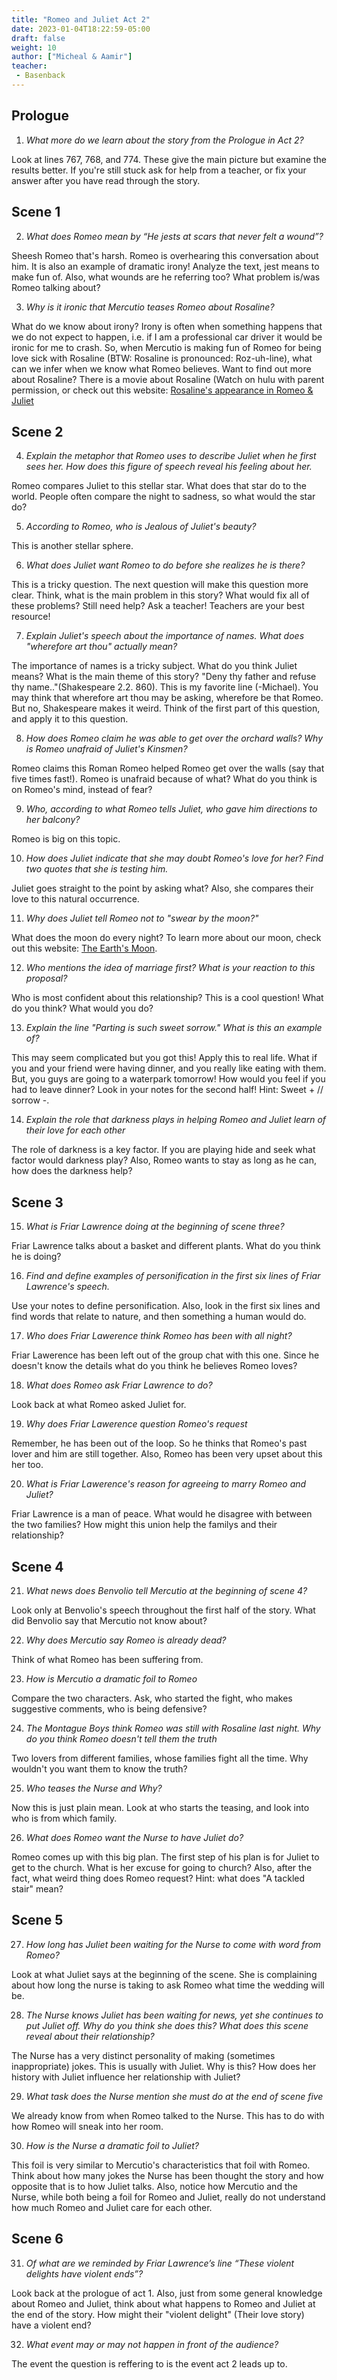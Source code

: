 ```yaml
---
title: "Romeo and Juliet Act 2"
date: 2023-01-04T18:22:59-05:00
draft: false
weight: 10
author: ["Micheal & Aamir"]
teacher:
 - Basenback
---
```


## Prologue

1. *What more do we learn about the story from the Prologue in Act 2?*

Look at lines 767, 768, and 774. These give the main picture but examine the results better. If you're still stuck ask for help from a teacher, or fix your answer after you have read through the story. 

## Scene 1

2. *What does Romeo mean by “He jests at scars that never felt a wound”?*

Sheesh Romeo that's harsh. Romeo is overhearing this conversation about him. It is also an example of dramatic irony! Analyze the text, jest means to make fun of. Also, what wounds are he referring too? What problem is/was Romeo talking about? 

3. *Why is it ironic that Mercutio teases Romeo about Rosaline?*

What do we know about irony? Irony is often when something happens that we do not expect to happen, i.e. if I am a professional car driver it would be ironic for me to crash. So, when Mercutio is making fun of Romeo for being love sick with Rosaline (BTW: Rosaline is pronounced: Roz-uh-line), what can we infer when we know what Romeo believes. Want to find out more about Rosaline? There is a movie about Rosaline (Watch on hulu with parent permission, or check out this website: [Rosaline's appearance in Romeo & Juliet](https://nosweatshakespeare.com/characters/rosaline-romeo-juliet/)

## Scene 2

4. *Explain the metaphor that Romeo uses to describe Juliet when he first sees her. How does this figure of speech reveal his feeling about her.*

Romeo compares Juliet to this stellar star. What does that star do to the world. People often compare the night to sadness, so what would the star do? 

5. *According to Romeo, who is Jealous of Juliet's beauty?*

This is another stellar sphere. 

6. *What does Juliet want Romeo to do before she realizes he is there?* 

This is a tricky question. The next question will make this question more clear. Think, what is the main problem in this story? What would fix all of these problems? Still need help? Ask a teacher! Teachers are your best resource! 

7. *Explain Juliet's speech about the importance of names. What does "wherefore art thou" actually mean?*

The importance of names is a tricky subject. What do you think Juliet means? What is the main theme of this story? "Deny thy father and refuse thy name.."(Shakespeare 2.2. 860). This is my favorite line (-Michael). You may think that wherefore art thou may be asking, wherefore be that Romeo. But no, Shakespeare makes it weird. Think of the first part of this question, and apply it to this question. 

8. *How does Romeo claim he was able to get over the orchard walls? Why is Romeo unafraid of Juliet's Kinsmen?*  

Romeo claims this Roman Romeo helped Romeo get over the walls (say that five times fast!). Romeo is unafraid because of what? What do you think is on Romeo's mind, instead of fear?

9. *Who, according to what Romeo tells Juliet, who gave him directions to her balcony?* 

Romeo is big on this topic. 

10. *How does Juliet indicate that she may doubt Romeo's love for her? Find two quotes that she is testing him.* 

Juliet goes straight to the point by asking what? Also, she compares their love to this natural occurrence. 

11. *Why does Juliet tell Romeo not to "swear by the moon?"*

What does the moon do every night? To learn more about our moon, check out this website: [The Earth's Moon](https://solarsystem.nasa.gov/moons/earths-moon/overview/).

12. *Who mentions the idea of marriage first? What is your reaction to this proposal?*

Who is most confident about this relationship? This is a cool question! What do you think? What would you do? 

13. *Explain the line "Parting is such sweet sorrow." What is this an example of?* 

This may seem complicated but you got this! Apply this to real life. What if you and your friend were having dinner, and you really like eating with them. But, you guys are going to a waterpark tomorrow! How would you feel if you had to leave dinner? Look in your notes for the second half! Hint: Sweet + // sorrow -. 

14. *Explain the role that darkness plays in helping Romeo and Juliet learn of their love for each other* 

The role of darkness is a key factor. If you are playing hide and seek what factor would darkness play? Also, Romeo wants to stay as long as he can, how does the darkness help? 

## Scene 3

15. *What is Friar Lawrence doing at the beginning of scene three?* 

Friar Lawrence talks about a basket and different plants. What do you think he is doing? 

16. *Find and define examples of personification in the first six lines of Friar Lawrence's speech.* 

Use your notes to define personification. Also, look in the first six lines and find words that relate to nature, and then something a human would do. 

17. *Who does Friar Lawerence think Romeo has been with all night?* 

Friar Lawerence has been left out of the group chat with this one. Since he doesn't know the details what do you think he believes Romeo loves? 

18. *What does Romeo ask Friar Lawrence to do?* 

Look back at what Romeo asked Juliet for. 

19. *Why does Friar Lawerence question Romeo's request*

Remember, he has been out of the loop. So he thinks that Romeo's past lover and him are still together. Also, Romeo has been very upset about this her too. 

20. *What is Friar Lawerence's reason for agreeing to marry Romeo and Juliet?* 

Friar Lawrence is a man of peace. What would he disagree with between the two families? How might this union help the familys and their relationship? 

## Scene 4

21. *What news does Benvolio tell Mercutio at the beginning of scene 4?* 

Look only at Benvolio's speech throughout the first half of the story. What did Benvolio say that Mercutio not know about? 

22. *Why does Mercutio say Romeo is already dead?* 

Think of what Romeo has been suffering from. 

23. *How is Mercutio a dramatic foil to Romeo* 

Compare the two characters. Ask, who started the fight, who makes suggestive comments, who is being defensive? 

24. *The Montague Boys think Romeo was still with Rosaline last night. Why do you think Romeo doesn't tell them the truth* 

Two lovers from different families, whose families fight all the time. Why wouldn't you want them to know the truth? 

25. *Who teases the Nurse and Why?*

Now this is just plain mean. Look at who starts the teasing, and look into who is from which family. 

26. *What does Romeo want the Nurse to have Juliet do?* 

Romeo comes up with this big plan. The first step of his plan is for Juliet to get to the church. What is her excuse for going to church? Also, after the fact, what weird thing does Romeo request? Hint: what does "A tackled stair" mean? 

## Scene 5

27. *How long has Juliet been waiting for the Nurse to come with word from Romeo?*

Look at what Juliet says at the beginning of the scene. She is complaining about how long the nurse is taking to ask Romeo what time the wedding will be.

28. *The Nurse knows Juliet has been waiting for news, yet she continues to put Juliet off.  Why do you think she does this?  What does this scene reveal about their relationship?*

The Nurse has a very distinct personality of making (sometimes inappropriate) jokes. This is usually with Juliet. Why is this? How does her history with Juliet influence her relationship with Juliet?

29. *What task does the Nurse mention she must do at the end of scene five*

We already know from when Romeo talked to the Nurse. This has to do with how Romeo will sneak into her room.

30. *How is the Nurse a dramatic foil to Juliet?*

This foil is very similar to Mercutio's characteristics that foil with Romeo. Think about how many jokes the Nurse has been thought the story and how opposite that is to how Juliet talks. Also, notice how Mercutio and the Nurse, while both being a foil for Romeo and Juliet, really do not understand how much Romeo and Juliet care for each other.

## Scene 6

31. *Of what are we reminded by Friar Lawrence’s line “These violent delights have violent ends”?*

Look back at the prologue of act 1. Also, just from some general knowledge about Romeo and Juliet, think about what happens to Romeo and Juliet at the end of the story. How might their "violent delight" (Their love story) have a violent end?

32. *What event may or may not happen in front of the audience?*

The event the question is reffering to is the event act 2 leads up to.


















